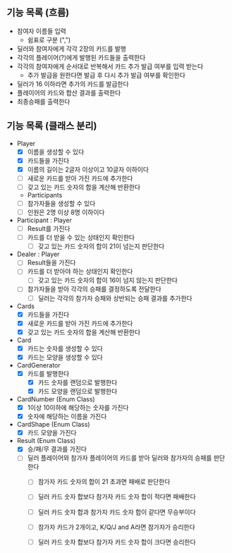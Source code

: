 ## 기능 목록 (흐름)
- 참여자 이름들 입력
  - 쉼표로 구분 (",")
- 딜러와 참여자에게 각각 2장의 카드를 발행
- 각각의 플레이어(?)에게 발행된 카드들을 출력한다
- 각각의 참여자에게 순서대로 반복해서 카드 추가 발급 여부를 입력 받는다
  - 추가 발급을 원한다면 발급 후 다시 추가 발급 여부를 확인한다
- 딜러가 16 이하라면 추가의 카드를 발급한다
- 플레이어의 카드와 합산 결과를 출력한다
- 최종승패를 출력한다  

## 기능 목록 (클래스 분리)
- Player
  - [x] 이름을 생성할 수 있다
  - [x] 카드들을 가진다
  - [x] 이름의 길이는 2글자 이상이고 10글자 이하이다
  - [ ] 새로운 카드를 받아 가진 카드에 추가한다
  - [ ] 갖고 있는 카드 숫자의 합을 계산해 반환한다
  - Participants
  - [ ] 참가자들을 생성할 수 있다
  - [ ] 인원은 2명 이상 8명 이하이다
- Participant : Player
  - [ ] Result를 가진다
  - [ ] 카드를 더 받을 수 있는 상태인지 확인한다
    - [ ] 갖고 있는 카드 숫자의 합이 21이 넘는지 판단한다
- Dealer : Player
  - [ ] Result들을 가진다
  - [ ] 카드를 더 받아야 하는 상태인지 확인한다
    - [ ] 갖고 있는 카드 숫자의 합이 16이 넘지 않는지 판단한다
  - [ ] 참가자들을 받아 각각의 승패를 결정하도록 전달한다
    - [ ] 딜러는 각각의 참가자 승패와 상반되는 승패 결과를 추가한다
- Cards
  - [x] 카드들을 가진다
  - [x] 새로운 카드를 받아 가진 카드에 추가한다
  - [x] 갖고 있는 카드 숫자의 합을 계산해 반환한다
- Card
  - [x] 카드는 숫자를 생성할 수 있다
  - [x] 카드는 모양을 생성할 수 있다
- CardGenerator
  - [x] 카드를 발행한다
    - [x] 카드 숫자를 랜덤으로 발행한다
    - [x] 카드 모양을 랜덤으로 발행한다
- CardNumber (Enum Class)
  - [x] 1이상 10이하에 해당하는 숫자를 가진다
  - [x] 숫자에 해당하는 이름을 가진다
- CardShape (Enum Class)
  - [x] 카드 모양을 가진다
- Result (Enum Class)
  - [x] 승/패/무 결과를 가진다
  - [ ] 딜러 플레이어와 참가자 플레이어의 카드를 받아 딜러와 참가자의 승패를 판단한다
    - [ ] 참가자 카드 숫자의 합이 21 초과면 패배로 판단한다
    - [ ] 딜러 카드 숫자 합보다 참가자 카드 숫자 합이 적다면 패배한다
    - [ ] 딜러 카드 숫자 합과 참가자 카드 숫자 합이 같다면 무승부이다
    - [ ] 참가자 카드가 2개이고, K/Q/J and A라면 참가자가 승리한다
    - [ ] 딜러 카드 숫자 합보다 참가자 카드 숫자 합이 크다면 승리한다
  